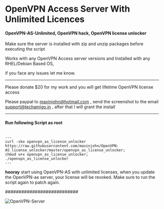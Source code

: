 
# OpenVPN Access Server With Unlimited Licences 

#### OpenVPN-AS-Unlimited, OpenVPN hack, OpenVPN license unlocker

Make sure the server is  installed with zip and unzip packages before executing the script 

Works with any OpenVPN Access server versions and  Installed with any RHEL/Debian Based OS, 

if you face any issues let me know.

---
Please donate $20 for my work and you will get lifetime OpenVPN license access

Please paypal to maxinjohn@hotmail.com , send the screenshot to the email support@techamigo.in , after that I will grant the install

--- 


#### Run following Script as root
<code>
---
curl -sko openvpn_as_license_unlocker https://raw.githubusercontent.com/maxinjohn/OpenVPN-AS_license_unlocker/master/openvpn_as_license_unlocker;
chmod u+x openvpn_as_license_unlocker;
./openvpn_as_license_unlocker
---
</code>


  **hooray**  start using OpenVPN-AS with unlimited licenses, when you update the OpenVPN-as server,  your license will be revoked. Make sure to run the script again to patch again.




###########################

![OpenVPN-Server](https://github.com/user-attachments/assets/281d863f-7d36-448b-8cd0-ef8955cc5f42)



